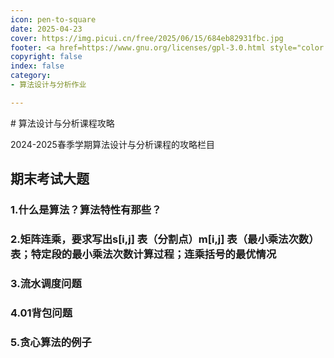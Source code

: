 ```yaml
---
icon: pen-to-square
date: 2025-04-23
cover: https://img.picui.cn/free/2025/06/15/684eb82931fbc.jpg
footer: <a href=https://www.gnu.org/licenses/gpl-3.0.html style="color:#808080"> GPL-3.0 Licensed </a> | Copyright © 2025-present <a href="https://github.com/GALA-Lin" style="color:#808080">GALA-Lin</a>
copyright: false
index: false
category:
- 算法设计与分析作业

---
```

<Catalog />
# 算法设计与分析课程攻略

2024-2025春季学期算法设计与分析课程的攻略栏目


## 期末考试大题

### 1.什么是算法？算法特性有那些？
### 2.矩阵连乘，要求写出s[i,j] 表（分割点）m[i,j] 表（最小乘法次数）表；特定段的最小乘法次数计算过程；连乘括号的最优情况
### 3.流水调度问题
### 4.01背包问题
### 5.贪心算法的例子
